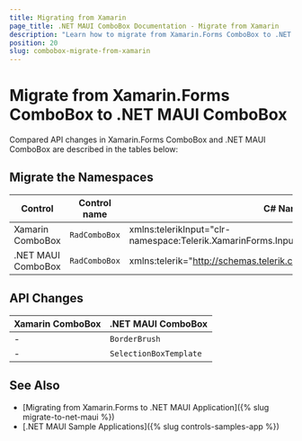 ```yaml
---
title: Migrating from Xamarin
page_title: .NET MAUI ComboBox Documentation - Migrate from Xamarin
description: "Learn how to migrate from Xamarin.Forms ComboBox to .NET MAUI ComboBox control."
position: 20
slug: combobox-migrate-from-xamarin
---
```


# Migrate from Xamarin.Forms ComboBox to .NET MAUI ComboBox

Compared API changes in Xamarin.Forms ComboBox and .NET MAUI ComboBox are described in the tables below:

## Migrate the Namespaces

| Control | Control name | C# Namespace| XAML Namespcace |
| --------------- | --------------- | --------------- | --------------------------------------------------- |
| Xamarin ComboBox | `RadComboBox` | xmlns:telerikInput="clr-namespace:Telerik.XamarinForms.Input;assembly=Telerik.XamarinForms.Input" | using Telerik.XamarinForms.Input; |
| .NET MAUI ComboBox | `RadComboBox` |  xmlns:telerik="http://schemas.telerik.com/2022/xaml/maui" | using Telerik.Maui.Controls; |

## API Changes

| Xamarin ComboBox | .NET MAUI ComboBox |
| ------------- | --------------- |
| - | `BorderBrush` |
| - | `SelectionBoxTemplate` |

## See Also

* [Migrating from Xamarin.Forms to .NET MAUI Application]({% slug migrate-to-net-maui %})
* [.NET MAUI Sample Applications]({% slug controls-samples-app %})
